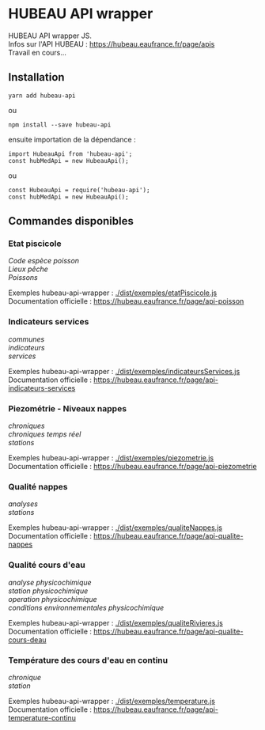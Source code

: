 # HUBEAU API wrapper

HUBEAU API wrapper JS.<br/>
Infos sur l'API HUBEAU : https://hubeau.eaufrance.fr/page/apis<br/>
Travail en cours...<br/>

## Installation

    yarn add hubeau-api

ou <br />

    npm install --save hubeau-api

ensuite importation de la dépendance : <br />

    import HubeauApi from 'hubeau-api';
    const hubMedApi = new HubeauApi();

ou <br />

    const HubeauApi = require('hubeau-api');
    const hubMedApi = new HubeauApi();

## Commandes disponibles

### Etat piscicole

_Code espèce poisson_<br/>
_Lieux pêche_<br/>
_Poissons_<br/>

Exemples hubeau-api-wrapper : [./dist/exemples/etatPiscicole.js](https://github.com/christophe77/hubeau-api-wrapper/blob/master/dist/exemples/etatPiscicole.js)<br/>
Documentation officielle : https://hubeau.eaufrance.fr/page/api-poisson<br/>

### Indicateurs services

_communes_<br/>
_indicateurs_<br/>
_services_<br/>

Exemples hubeau-api-wrapper : [./dist/exemples/indicateursServices.js](https://github.com/christophe77/hubeau-api-wrapper/blob/master/dist/exemples/indicateursServices.js)<br/>
Documentation officielle : https://hubeau.eaufrance.fr/page/api-indicateurs-services<br/>

### Piezométrie - Niveaux nappes

_chroniques_<br/>
_chroniques temps réel_<br/>
_stations_<br/>

Exemples hubeau-api-wrapper : [./dist/exemples/piezometrie.js](https://github.com/christophe77/hubeau-api-wrapper/blob/master/dist/exemples/piezometrie.js)<br/>
Documentation officielle : https://hubeau.eaufrance.fr/page/api-piezometrie<br/>

### Qualité nappes

_analyses_<br/>
_stations_<br/>

Exemples hubeau-api-wrapper : [./dist/exemples/qualiteNappes.js](https://github.com/christophe77/hubeau-api-wrapper/blob/master/dist/exemples/qualiteNappes.js)<br/>
Documentation officielle : https://hubeau.eaufrance.fr/page/api-qualite-nappes<br/>

### Qualité cours d'eau

_analyse physicochimique_<br/>
_station physicochimique_<br/>
_operation physicochimique_<br/>
_conditions environnementales physicochimique_<br/>

Exemples hubeau-api-wrapper : [./dist/exemples/qualiteRivieres.js](https://github.com/christophe77/hubeau-api-wrapper/blob/master/dist/exemples/qualiteRivieres.js)<br/>
Documentation officielle : https://hubeau.eaufrance.fr/page/api-qualite-cours-deau<br/>

### Température des cours d'eau en continu

_chronique_<br/>
_station_<br/>

Exemples hubeau-api-wrapper : [./dist/exemples/temperature.js](https://github.com/christophe77/hubeau-api-wrapper/blob/master/dist/exemples/temperature.js)<br/>
Documentation officielle : https://hubeau.eaufrance.fr/page/api-temperature-continu<br/>
